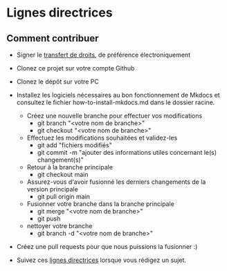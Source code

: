 # Lignes directrices

## Comment contribuer

- Signer le [transfert de
  droits](https://www.thezabbixbook.com/files/form%20deed%20of%20transfer%20Book%20Zabbix.pdf),
  de préférence électroniquement
- Clonez ce projet sur votre compte Github
- Clonez le dépôt sur votre PC

- Installez les logiciels nécessaires au bon fonctionnement de Mkdocs et
  consultez le fichier how-to-install-mkdocs.md dans le dossier racine.
  - Créez une nouvelle branche pour effectuer vos modifications
    - git branch "<votre nom de branche\>"
    - git checkout "<votre nom de branche\>"
  - Effectuez les modifications souhaitées et validez-les
    - git add "fichiers modifiés"
    - git commit -m "ajouter des informations utiles concernant le(s)
      changement(s)"
  - Retour à la branche principale
    - git checkout main
  - Assurez-vous d'avoir fusionné les derniers changements de la version
    principale
    - git pull origin main
  - Fusionner votre branche dans la branche principale
    - git merge "<votre nom de branche\>"
    - git push
  - nettoyer votre branche
    - git branch -d "<votre nom de branche\>"
- Créez une pull requests pour que nous puissions la fusionner :)
- Suivez ces [lignes
  directrices](https://github.com/penmasters/zabbix-book/blob/main/how-to-rules-for-writing.md)
  lorsque vous rédigez un sujet.
